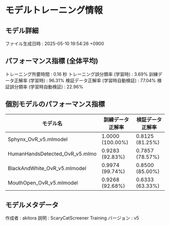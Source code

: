 # モデルトレーニング情報

## モデル詳細
ファイル生成日時   : 2025-05-10 19:54:26 +0900

## パフォーマンス指標 (全体平均)
トレーニング所要時間              : 0.16 秒
トレーニング誤分類率 (学習時)     : 3.69%
訓練データ正解率 (学習時)         : 96.31%
検証データ正解率 (学習時自動検証) : 77.04%
検証誤分類率 (学習時自動検証)     : 22.96%
## 個別モデルのパフォーマンス指標
| モデル名                        | 訓練データ正解率 | 検証データ正解率 |
|---------------------------------|--------------------|--------------------|
| Sphynx_OvR_v5.mlmodel          | 1.0000 (100.00%)   | 0.8125 (81.25%)    |
| HumanHandsDetected_OvR_v5.mlmo | 0.9283 (92.83%)    | 0.7857 (78.57%)    |
| BlackAndWhite_OvR_v5.mlmodel   | 0.9974 (99.74%)    | 0.8500 (85.00%)    |
| MouthOpen_OvR_v5.mlmodel       | 0.9268 (92.68%)    | 0.6333 (63.33%)    |

## モデルメタデータ
作成者            : akitora
説明              : ScaryCatScreener Training
バージョン        : v5